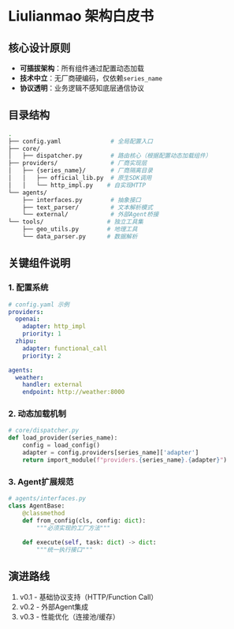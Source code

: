 # Liulianmao 架构白皮书

## 核心设计原则
- **可插拔架构**：所有组件通过配置动态加载
- **技术中立**：无厂商硬编码，仅依赖`series_name`
- **协议透明**：业务逻辑不感知底层通信协议

## 目录结构
```bash
.
├── config.yaml              # 全局配置入口
├── core/
│   ├── dispatcher.py        # 路由核心（根据配置动态加载组件）
├── providers/               # 厂商实现层
│   ├── {series_name}/       # 厂商隔离目录
│   │   ├── official_lib.py  # 原生SDK调用
│   │   └── http_impl.py    # 自实现HTTP
└── agents/
    ├── interfaces.py        # 抽象接口
    ├── text_parser/         # 文本解析模式
    └── external/            # 外部Agent桥接
└── tools/                  # 独立工具集
    ├── geo_utils.py        # 地理工具
    └── data_parser.py      # 数据解析
```

## 关键组件说明

### 1. 配置系统
```yaml
# config.yaml 示例
providers:
  openai:
    adapter: http_impl
    priority: 1
  zhipu:
    adapter: functional_call
    priority: 2

agents:
  weather:
    handler: external
    endpoint: http://weather:8000
```

### 2. 动态加载机制
```python
# core/dispatcher.py
def load_provider(series_name):
    config = load_config()
    adapter = config.providers[series_name]['adapter']
    return import_module(f"providers.{series_name}.{adapter}")
```

### 3. Agent扩展规范
```python
# agents/interfaces.py
class AgentBase:
    @classmethod
    def from_config(cls, config: dict):
        """必须实现的工厂方法"""
        
    def execute(self, task: dict) -> dict:
        """统一执行接口"""
```

## 演进路线
1. v0.1 - 基础协议支持（HTTP/Function Call）
2. v0.2 - 外部Agent集成
3. v0.3 - 性能优化（连接池/缓存）